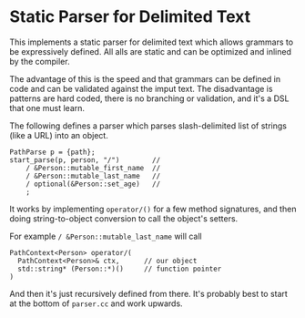 Static Parser for Delimited Text
============

This implements a static parser for delimited text
which allows grammars to be expressively defined.  All
alls are static and can be optimized and inlined by
the compiler.

The advantage of this is the speed and that grammars can
be defined in code and can be validated against the imput
text.  The disadvantage is patterns are hard coded, there
is no branching or validation, and it's a DSL that one
must learn.

The following defines a parser which parses slash-delimited
list of strings (like a URL) into an object.

    PathParse p = {path};
    start_parse(p, person, "/")        //
        / &Person::mutable_first_name  //
        / &Person::mutable_last_name   //
        / optional(&Person::set_age)   //
        ;

It works by implementing `operator/()` for a few method
signatures, and then doing string-to-object conversion
to call the object's setters.

For example `/ &Person::mutable_last_name` will call

    PathContext<Person> operator/(
      PathContext<Person>& ctx,      // our object
      std::string* (Person::*)()     // function pointer
    )

And then it's just recursively defined from there.  It's
probably best to start at the bottom of `parser.cc` and
work upwards.

